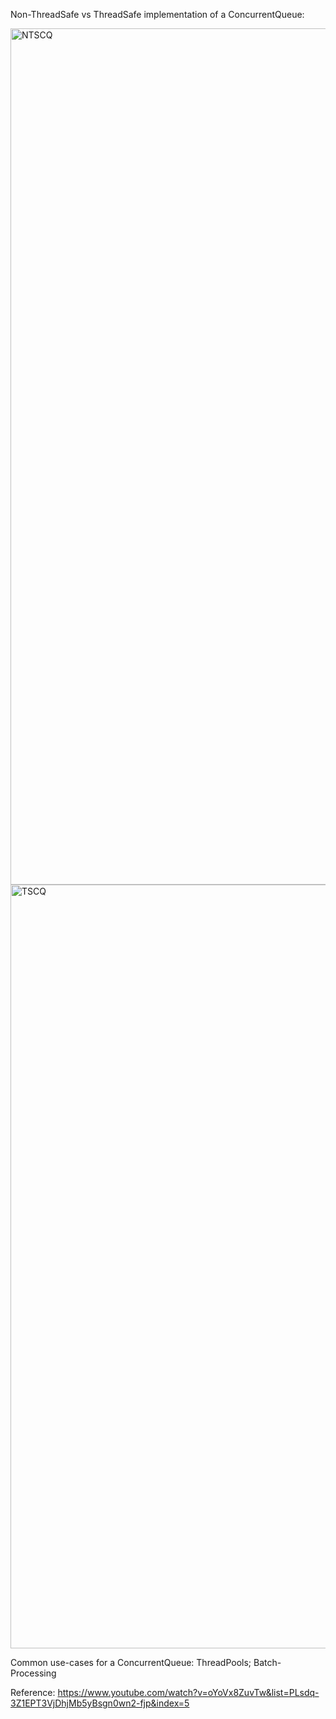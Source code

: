 Non-ThreadSafe vs ThreadSafe implementation of a ConcurrentQueue:

<img width="1370" alt="NTSCQ" src="https://github.com/siddartha999/Concurrent-Queue/assets/37662337/5b0bda66-1f83-43ed-9edc-c8bb4940957e">
<img width="1222" alt="TSCQ" src="https://github.com/siddartha999/Concurrent-Queue/assets/37662337/3f805401-4f60-48a7-a37b-d82d8a80ab78">

Common use-cases for a ConcurrentQueue: ThreadPools; Batch-Processing


Reference: https://www.youtube.com/watch?v=oYoVx8ZuvTw&list=PLsdq-3Z1EPT3VjDhjMb5yBsgn0wn2-fjp&index=5
